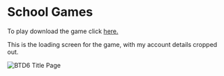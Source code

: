 <!DOCTYPE html>
<html>
<body>
<h1>School Games</h1>
<p>To play download the game click <a href="https://drive.google.com/drive/folders/1ymR7vUCE-b6B0gst-ZYy7L0QWx7oHCd3?usp=drive_link">here.</a></p>
<p>This is the loading screen for the game, with my account details cropped out.</p>
<img src="BTD6 Title Page.jpg" alt="BTD6 Title Page" />
</body>
</html>
